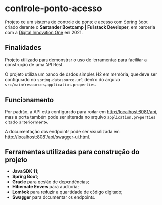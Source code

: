 # controle-ponto-acesso

Projeto de um sistema de controle de ponto e acesso com Spring Boot criado durante o **Santander Bootcamp | Fullstack Developer**, em parceria com a [Digital Innovation One](https://web.digitalinnovation.one) em 2021.

## Finalidades

Projeto utilizado para demonstrar o uso de ferramentas para facilitar a construção de uma API Rest.

O projeto utiliza um banco de dados simples H2 em memória, que deve ser configurado no `spring.datasource.url` dentro do arquivo `src/main/resources/application.properties`.

## Funcionamento
Por padrão, a API está configurado para rodar em [http://localhost:8081/api](http://localhost:8081/api), mas a porta também pode ser alterada no arquivo `application.properties` citado anteriormente.

A documentação dos endpoints pode ser visualizada em [http://localhost:8081/api/swagger-ui.html](http://localhost:8081/api/swagger-ui.html).

## Ferramentas utilizadas para construção do projeto

- **Java SDK 11**;
- **Spring Boot**;
- **Gradle** para gestão de dependências;
- **Hibernate Envers** para auditoria;
- **Lombok** para reduzir a quantidade de código digitado;
- **Swagger** para documentar os endpoints.

